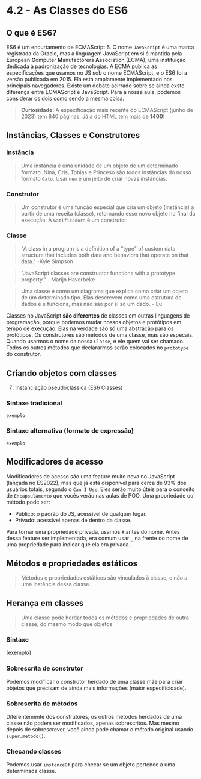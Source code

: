 # 4.2 - As Classes do ES6

## O que é ES6?
ES6 é um encurtamento de ECMAScript 6. O nome `JavaScript` é uma marca registrada da Oracle, mas a linguagem JavaScript em si é mantida pela **E**uropean **C**omputer **M**anufactorers **A**ssociation (ECMA), uma instituição dedicada à padronização de tecnologias. A ECMA publica as especificações que usamos no JS sob o nome ECMAScript, e o ES6 foi a versão publicada em 2015. Elá está amplamente implementado nos principais navegadores.
Existe um debate acirrado sobre se ainda exste diferença entre ECMAScript e JavaScript. Para a nossa aula, podemos considerar os dois como sendo a mesma coisa.
>**Curiosidade:** A especificação mais recente do ECMAScript (junho de 2023) tem 840 páginas. Já a do HTML tem mais de **1400**!

## Instâncias, Classes e Construtores
### Instância
> Uma instância é uma unidade de um objeto de um determinado formato.
Nina, Cris, Tobias e Princeso são todos instâncias do nosso formato `Gato`. Usar `new` é um jeito de criar novas instâncias.

### Construtor
> Um construtor é uma função especial que cria um objeto (instância) a partir de uma receita (classe), retornando esse novo objeto no final da execução.
A `Gatificadora` é um construtor.

### Classe
> "A class in a program is a definition of a "type" of custom data structure that includes both data and behaviors that operate on that data." -Kyle Simpson

> "JavaScript classes are constructor functions with a prototype property." - Marijn Haverbeke

> Uma classe é como um diagrama que explica como criar um objeto de um determinado tipo. Elas descrevem como uma estrutura de dados é e funciona, mas não são por si só um dado. - Eu

Classes no JavaScript **são diferentes** de classes em outras linguagens de programação, porque podemos mudar nossos objetos e protótipos em tempo de execução. Elas na verdade são só uma abstração para os protótipos.
Os construtores são métodos de uma classe, mas são especais. Quando usarmos o nome da nossa `Classe`, é ele quem vai ser chamado. Todos os outros métodos que declararmos serão colocados no `prototype` do construtor.

## Criando objetos com classes
7. Instanciação pseudoclássica (ES6 Classes)

### Sintaxe tradicional
```exemplo ```

### Sintaxe alternativa (formato de expressão)
```exemplo ```

## Modificadores de acesso
Modificadores de acesso são uma feature muito nova no JavaScript (lançada no ES2022), mas que já está disponível para cerca de 93% dos usuários totais, segundo o `Can I Use`. Eles serão muito úteis para o conceito de `Encapsulamento` que vocês verão nas aulas de POO. Uma propriedade ou método pode ser:

- Público: o padrão do JS, acessível de qualquer lugar.
- Privado: acessível apenas de dentro da classe.

Para tornar uma propriedade privada, usamos `#` antes do nome. Antes dessa feature ser implementada, era comum usar `_` na frente do nome de uma propriedade para indicar que ela era privada.

## Métodos e propriedades estáticos
> Métodos e propriedades estáticos são vinculados à classe, e não a uma instância dessa classe.

## Herança em classes
> Uma classe pode herdar todos os métodos e propriedades de outra classe, do mesmo modo que objetos

### Sintaxe
[exemplo]

### Sobrescrita de construtor
Podemos modificar o construtor herdado de uma classe mãe para criar objetos que precisam de ainda mais informações (maior especificidade).

### Sobrescrita de métodos
Diferentemente dos construtores, os outros métodos herdados de uma classe não podem ser modificados, apenas sobrescritos. Mas mesmo depois de sobrescrever, você ainda pode chamar o método original usando `super.metodo()`.

### Checando classes
Podemos usar `instanceOf` para checar se um objeto pertence a uma determinada classe.